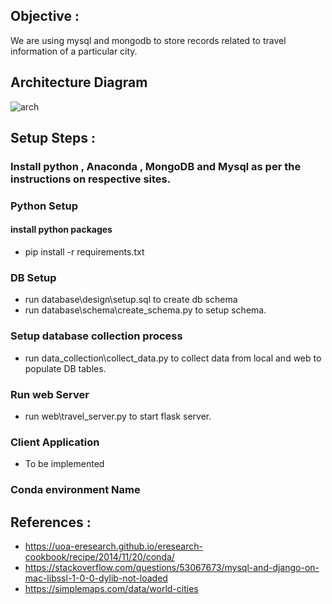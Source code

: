 ## Objective :

We are using mysql and mongodb to store records related to travel information of a particular city.

## Architecture Diagram


![arch](/Users/pankaj/dev/git/smu/database_term2/project/travelenzy/presentation/travelenzy_Arch.png)


## Setup Steps :

### Install python , Anaconda , MongoDB and Mysql as per the instructions on respective sites.

### Python Setup

#### install python packages

* pip install -r requirements.txt

### DB Setup

* run database\design\setup.sql to create db schema
* run database\schema\create_schema.py to setup schema.

### Setup database collection process

* run data_collection\collect_data.py to collect data from local and web to populate DB tables.

### Run web Server

* run web\travel_server.py to start flask server.

### Client Application

* To be implemented

### Conda environment Name




##  References :


* https://uoa-eresearch.github.io/eresearch-cookbook/recipe/2014/11/20/conda/
* https://stackoverflow.com/questions/53067673/mysql-and-django-on-mac-libssl-1-0-0-dylib-not-loaded
* https://simplemaps.com/data/world-cities